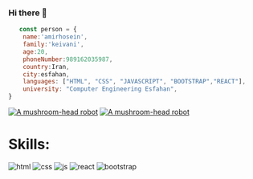 ### Hi there 👋

```javascript
   const person = {
    name:'amirhosein',
    family:'keivani',
    age:20,
    phoneNumber:989162035987,
    country:Iran,
    city:esfahan,
    languages: ["HTML", "CSS", "JAVASCRIPT", "BOOTSTRAP","REACT"],
    university: "Computer Engineering Esfahan",
}
```
[![A mushroom-head robot](https://img.shields.io/badge/Codepen-000000?style=for-the-badge&logo=codepen&logoColor=white)](https://codepen.io/Amirkvni)
[![A mushroom-head robot](https://img.shields.io/badge/Instagram-E4405F?style=for-the-badge&logo=instagram&logoColor=white)](https://www.instagram.com/amirkvni?igsh=NzVobWo0OGw4ZmJs)
# Skills:
![html](https://img.shields.io/badge/HTML-239120?style=for-the-badge&logo=html5&logoColor=white)
![css](https://img.shields.io/badge/CSS-239120?&style=for-the-badge&logo=css3&logoColor=white)
![js](https://img.shields.io/badge/JavaScript-F7DF1E?style=for-the-badge&logo=javascript&logoColor=black)
![react](https://img.shields.io/badge/React-20232A?style=for-the-badge&logo=react&logoColor=61DAFB)
![bootstrap](https://img.shields.io/badge/Bootstrap-563D7C?style=for-the-badge&logo=bootstrap&logoColor=white)

